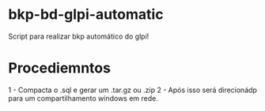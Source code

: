 # bkp-bd-glpi-automatic
Script para realizar bkp automático do glpi!

# Procediemntos

1 - Compacta o .sql e gerar um .tar.gz ou .zip 
2 - Após isso será direcionádp para um compartilhamento windows em rede. 
